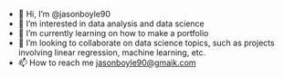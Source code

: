 - 👋 Hi, I’m @jasonboyle90
- 👀 I’m interested in data analysis and data science
- 🌱 I’m currently learning on how to make a portfolio 
- 💞️ I’m looking to collaborate on data science topics, such as projects involving linear regression, machine learning, etc.
- 📫 How to reach me jasonboyle90@gmaik.com

<!---
jasonboyle90/jasonboyle90 is a ✨ special ✨ repository because its `README.md` (this file) appears on your GitHub profile.
You can click the Preview link to take a look at your changes.
--->
